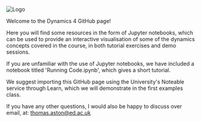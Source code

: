 ![Logo](https://raw.githubusercontent.com/isdynamics/dynamics4/main/bin/logo.png)

Welcome to the Dynamics 4 GitHub page!

Here you will find some resources in the form of Jupyter notebooks, which can be used to provide an interactive visualisation of some of the dynamics concepts covered in the course, in both tutorial exercises and demo sessions. 

If you are unfamiliar with the use of Jupyter notebooks, we have included a notebook titled 'Running Code.ipynb', which gives a short tutorial.

We suggest importing this GitHub page using the University's Noteable service through Learn, which we will demonstrate in the first examples class.

If you have any other questions, I would also be happy to discuss over email, at: thomas.aston@ed.ac.uk